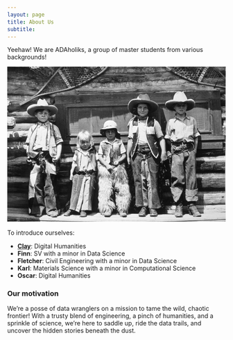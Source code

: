 ```yaml
---
layout: page
title: About Us
subtitle: 
---
```


Yeehaw! We are ADAholiks, a group of master students from various backgrounds! 

![aboutus](/assets/img/aboutus.jpg)

To introduce ourselves:

- **[Clay](https://github.com/ccpfoye)**: Digital Humanities 
- **Finn**: SV with a minor in Data Science  
- **Fletcher**: Civil Engineering with a minor in Data Science  
- **Karl**: Materials Science with a minor in Computational  Science 
- **Oscar**: Digital Humanities  
 

### Our motivation

We’re a posse of data wranglers on a mission to tame the wild, chaotic frontier! With a trusty blend of engineering, a pinch of humanities, and a sprinkle of science, we’re here to saddle up, ride the data trails, and uncover the hidden stories beneath the dust. 